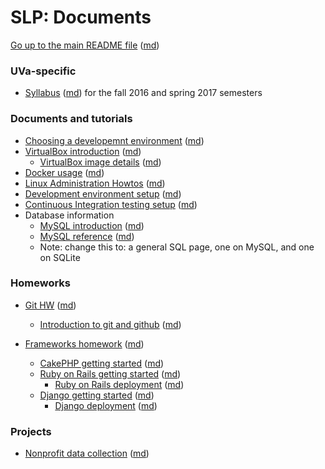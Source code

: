 SLP: Documents
==============

[Go up to the main README file](../README.html) ([md](../README.md))

### UVa-specific

- [Syllabus](../uva/syllabus.html) ([md](../uva/syllabus.md)) for the fall 2016 and spring 2017 semesters

### Documents and tutorials

- [Choosing a developemnt environment](choosing-dev-env.html) ([md](choosing-dev-env.md))
- [VirtualBox introduction](virtualbox-intro.html) ([md](virtualbox-intro.md))
    - [VirtualBox image details](virtualbox-image-details.html) ([md](virtualbox-image-details.md))
- [Docker usage](docker-usage.html) ([md](docker-usage.md))
- [Linux Administration Howtos](linux-admin-howtos.html) ([md](linux-admin-howtos.md))
- [Development environment setup](dev-env-setup.html) ([md](dev-env-setup.md))
- [Continuous Integration testing setup](ci-setup.html) ([md](ci-setup.md))
- Database information
    - [MySQL introduction](mysql-intro.html) ([md](mysql-intro.md))
    - [MySQL reference](mysql-reference.html) ([md](mysql-reference.md))
    - Note: change this to: a general SQL page, one on MySQL, and one on SQLite

### Homeworks

- [Git HW](hw-git.html) ([md](hw-git.md))
    - [Introduction to git and github](git-intro.html) ([md](git-intro.md))

- [Frameworks homework](hw-frameworks.html) ([md](framework-hw.md))
    - [CakePHP getting started](cakephp-getting-started.html) ([md](cakephp-getting-started.md))
    - [Ruby on Rails getting started](rubyrails-getting-started.html) ([md](rubyrails-getting-started.md))
        - [Ruby on Rails deployment](rubyrails-deployment.html) ([md](rubyrails-deployment.md))
    - [Django getting started](django-getting-started.html) ([md](django-getting-started.md))
        - [Django deployment](django-deployment.html) ([md](django-deployment.md))

### Projects

- [Nonprofit data collection](project-nonprofit-data-collection.html) ([md](project-nonprofit-data-collection.md))
